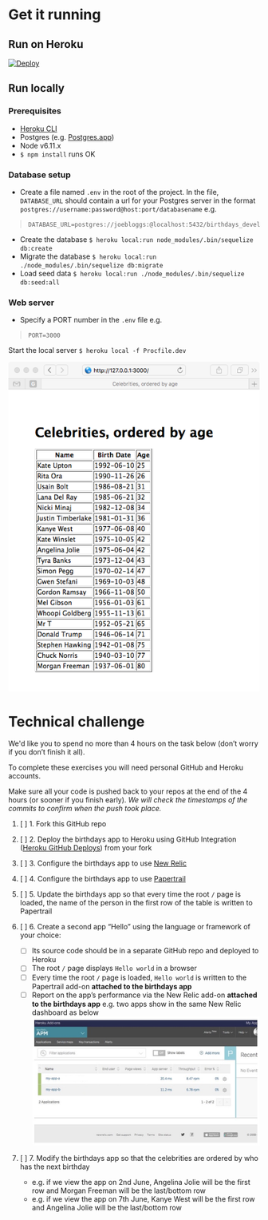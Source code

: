 # Get it running

## Run on Heroku

[![Deploy](https://www.herokucdn.com/deploy/button.svg)](https://heroku.com/deploy)

## Run locally

### Prerequisites

* [Heroku CLI](https://devcenter.heroku.com/articles/heroku-cli)
* Postgres (e.g. [Postgres.app](https://postgresapp.com))
* Node v6.11.x
* `$ npm install` runs OK

### Database setup

* Create a file named `.env` in the root of the project. In the file, `DATABASE_URL` should contain a url for your Postgres server in the format `postgres://username:password@host:port/databasename` e.g.

> ```
> DATABASE_URL=postgres://joebloggs:@localhost:5432/birthdays_development
> ```

* Create the database `$ heroku local:run node_modules/.bin/sequelize db:create`
* Migrate the database `$ heroku local:run ./node_modules/.bin/sequelize db:migrate`
* Load seed data `$ heroku local:run ./node_modules/.bin/sequelize db:seed:all`

### Web server

* Specify a PORT number in the `.env` file e.g.

> ```
> PORT=3000
> ```

Start the local server `$ heroku local -f Procfile.dev`

![Celebrities](./img-app-running.png)

# Technical challenge

We'd like you to spend no more than 4 hours on the task below (don’t worry if you don’t finish it all).

To complete these exercises you will need personal GitHub and Heroku accounts.

Make sure all your code is pushed back to your repos at the end of the 4 hours (or sooner if you finish early). _We will check the timestamps of the commits to confirm when the push took place._

1. [ ] 1. Fork this GitHub repo

2. [ ] 2. Deploy the birthdays app to Heroku using GitHub Integration ([Heroku GitHub Deploys](https://devcenter.heroku.com/articles/github-integration)) from your fork

3. [ ] 3. Configure the birthdays app to use [New Relic](https://devcenter.heroku.com/articles/github-integration)

4. [ ] 4. Configure the birthdays app to use [Papertrail](https://elements.heroku.com/addons/papertrail)

5. [ ] 5. Update the birthdays app so that every time the root `/` page is loaded, the name of the person in the first row of the table is written to Papertrail

6. [ ] 6. Create a second app “Hello” using the language or framework of your choice:

    * [ ] Its source code should be in a separate GitHub repo and deployed to Heroku
    * [ ] The root `/` page displays `Hello world` in a browser
    * [ ] Every time the root `/` page is loaded, `Hello world` is written to the Papertrail add-on **attached to the birthdays app**
    * [ ] Report on the app’s performance via the New Relic add-on **attached to the birthdays app** e.g. two apps show in the same New Relic dashboard as below
    ![New Relic](./img-new-relic.png)

7. [ ] 7. Modify the birthdays app so that the celebrities are ordered by who has the next birthday
    * e.g. if we view the app on 2nd June, Angelina Jolie will be the first row and Morgan Freeman will be the last/bottom row
    * e.g. if we view the app on 7th June, Kanye West will be the first row and Angelina Jolie will be the last/bottom row


